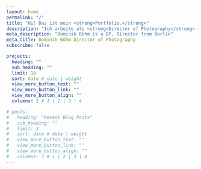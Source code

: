 ```yaml
---
layout: home
permalink: "/"
title: "Hi! Das ist mein <strong>Portfolio.</strong>"
description: "Ich arbeite als <strong>Director of Photography</strong> an narrativen und dokumentarischen Projekten, digitalen Formaten und Musikvideos."
meta_description: "Dominik Böhm is a DP, Director from Berlin"
meta_title: Dominik Böhm Director of Photography
subscribe: false

projects:
  heading: ""
  sub_heading: ""
  limit: 10
  sort: date # date | weight
  view_more_button_text: ""
  view_more_button_link: ""
  view_more_button_align: ""
  columns: 2 # 1 | 2 | 3 | 4

# posts:
#   heading: "Recent Blog Posts"
#   sub_heading: ""
#   limit: 3
#   sort: date # date | weight
#   view_more_button_text: ""
#   view_more_button_link: ""
#   view_more_button_align: ""
#   columns: 3 # 1 | 2 | 3 | 4
---
```

